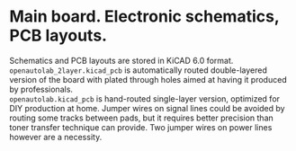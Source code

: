 # Main board. Electronic schematics, PCB layouts.
Schematics and PCB layouts are stored in KiCAD 6.0 format. `openautolab_2layer.kicad_pcb` is automatically routed double-layered version of the board with plated through holes aimed at having it produced by professionals.  
`openautolab.kicad_pcb` is hand-routed single-layer version, optimized for DIY production at home. Jumper wires on signal lines could be avoided by routing some tracks between pads, but it requires better precision than toner transfer technique can provide. Two jumper wires on power lines however are a necessity.  